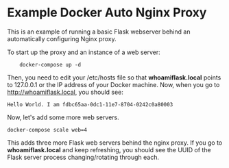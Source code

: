 # Example Docker Auto Nginx Proxy

This is an example of running a basic Flask webserver behind an automatically configuring Nginx proxy.

To start up the proxy and an instance of a web server:

```
	docker-compose up -d
```

Then, you need to edit your /etc/hosts file so that **whoamiflask.local** points to 127.0.0.1 or the IP address of your Docker machine. Now, when you go to http://whoamiflask.local, you should see:

```
Hello World. I am fdbc65aa-0dc1-11e7-8704-0242c0a80003
```

Now, let's add some more web servers.

```
docker-compose scale web=4
```
This adds three more Flask web servers behind the nginx proxy. If you go to **whoamiflask.local** and keep refreshing, you should see the UUID of the Flask server process changing/rotating through each.
